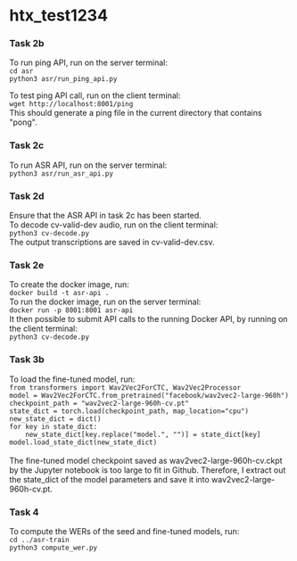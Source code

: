 # htx_test1234

### Task 2b

To run ping API, run on the server terminal:\
```cd asr```\
```python3 asr/run_ping_api.py```

To test ping API call, run on the client terminal:\
```wget http://localhost:8001/ping```\
This should generate a ping file in the current directory that contains "pong".

### Task 2c

To run ASR API, run on the server terminal:\
```python3 asr/run_asr_api.py```

### Task 2d

Ensure that the ASR API in task 2c has been started.\
To decode cv-valid-dev audio, run on the client terminal:\
```python3 cv-decode.py```\
The output transcriptions are saved in cv-valid-dev.csv.

### Task 2e

To create the docker image, run:\
```docker build -t asr-api .```\
To run the docker image, run on the server terminal:\
```docker run -p 8001:8001 asr-api```\
It then possible to submit API calls to the running Docker API, by running on the client terminal:\
```python3 cv-decode.py```

### Task 3b

To load the fine-tuned model, run:\
```from transformers import Wav2Vec2ForCTC, Wav2Vec2Processor```\
```model = Wav2Vec2ForCTC.from_pretrained("facebook/wav2vec2-large-960h")```\
```checkpoint_path = "wav2vec2-large-960h-cv.pt"```\
```state_dict = torch.load(checkpoint_path, map_location="cpu")```\
```new_state_dict = dict()```\
```for key in state_dict:```\
```    new_state_dict[key.replace("model.", "")] = state_dict[key]```\
```model.load_state_dict(new_state_dict)```\
\
The fine-tuned model checkpoint saved as wav2vec2-large-960h-cv.ckpt by the Jupyter notebook is too large to fit in Github. Therefore, I extract out the state_dict of the model parameters and save it into wav2vec2-large-960h-cv.pt.

### Task 4

To compute the WERs of the seed and fine-tuned models, run:\
```cd ../asr-train```\
```python3 compute_wer.py```
